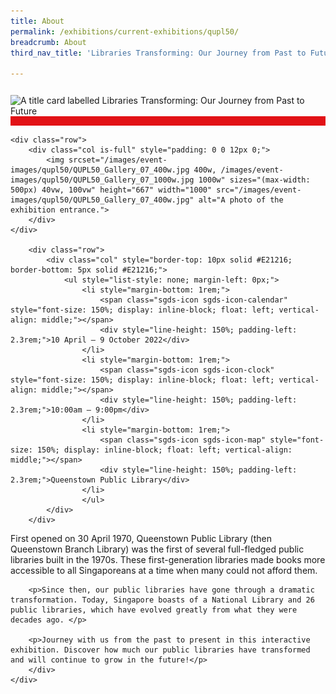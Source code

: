 ```yaml
---
title: About
permalink: /exhibitions/current-exhibitions/qupl50/
breadcrumb: About
third_nav_title: 'Libraries Transforming: Our Journey from Past to Future'

---
```


<section class="section__about">
<div class="container__card">
    <div class="row">
        <div class="col is-full" style="border-bottom: 15px solid #E21216; padding: 12px 0 0 0;">
            <img srcset="/images/event-images/qupl50/QUPL50_banner_400w.jpg 400w, /images/event-images/qupl50/QUPL50_banner_1000w.jpg 1000w" sizes="(max-width: 500px) 40vw, 100vw" height="355" width="1000" src="/images/event-images/qupl50/QUPL50_banner_400w.jpg" alt="A title card labelled Libraries Transforming: Our Journey from Past to Future">
        </div>
    </div>
    
    <div class="row">
        <div class="col is-full" style="padding: 0 0 12px 0;">
            <img srcset="/images/event-images/qupl50/QUPL50_Gallery_07_400w.jpg 400w, /images/event-images/qupl50/QUPL50_Gallery_07_1000w.jpg 1000w" sizes="(max-width: 500px) 40vw, 100vw" height="667" width="1000" src="/images/event-images/qupl50/QUPL50_Gallery_07_400w.jpg" alt="A photo of the exhibition entrance.">
        </div>
    </div>
    
        <div class="row">
            <div class="col" style="border-top: 10px solid #E21216; border-bottom: 5px solid #E21216;">
                <ul style="list-style: none; margin-left: 0px;">
                    <li style="margin-bottom: 1rem;">
                        <span class="sgds-icon sgds-icon-calendar" style="font-size: 150%; display: inline-block; float: left; vertical-align: middle;"></span>
                        <div style="line-height: 150%; padding-left: 2.3rem;">10 April – 9 October 2022</div>
                    </li> 
                    <li style="margin-bottom: 1rem;">
                        <span class="sgds-icon sgds-icon-clock" style="font-size: 150%; display: inline-block; float: left; vertical-align: middle;"></span>
                        <div style="line-height: 150%; padding-left: 2.3rem;">10:00am – 9:00pm</div>
                    </li>          
                    <li style="margin-bottom: 1rem;">
                        <span class="sgds-icon sgds-icon-map" style="font-size: 150%; display: inline-block; float: left; vertical-align: middle;"></span>
                        <div style="line-height: 150%; padding-left: 2.3rem;">Queenstown Public Library</div>
                    </li>                    
                    </ul>
            </div>
        </div>
</div>
    
<div class="container__description">
    <div class="row">
        <div class="col is-full padding--top--lg">
        <p>First opened on 30 April 1970, Queenstown Public Library (then Queenstown Branch Library) was the first of several full-fledged public libraries built in the 1970s.  These first-generation libraries made books more accessible to all Singaporeans at a time when many could not afford them.</p>

        <p>Since then, our public libraries have gone through a dramatic transformation. Today, Singapore boasts of a National Library and 26 public libraries, which have evolved greatly from what they were decades ago. </p>

        <p>Journey with us from the past to present in this interactive exhibition. Discover how much our public libraries have transformed and will continue to grow in the future!</p>
        </div>
    </div>
</div>

</section>


